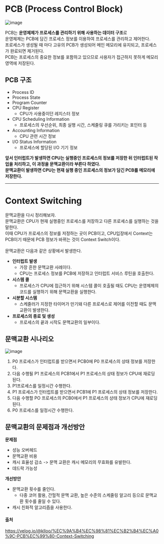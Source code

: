 # PCB (Process Control Block) 

![image](https://github.com/dlrkdus/CS_STUDY/assets/99721126/f1b8dbc9-eda6-463c-8394-0df8708e6798)

PCB는 **운영체제가 프로세스를 관리하기 위해 사용하는 데이터 구조**로<br> 운영체제는 PCB에 담긴 프로세스 정보를 이용하여 프로세스를 관리하고 제어한다. <br>
프로세스가 생성될 때 마다 고유의 PCB가 생성되어 메인 메모리에 유지되고, 프로세스가 완료되면 제거된다. <br>
PCB는 프로세스의 중요한 정보를 포함하고 있으므로 사용자가 접근하지 못하게 메모리 영역에 저장된다. <br>

## PCB 구조

- Process ID
- Process State
- Program Counter
- CPU Register
  - CPU가 사용중이던 레지스터 정보 
- CPU Scheduling Information
  - 프로세스의 우선순위, 최종 실행 시간, 스케줄링 큐를 가리키는 포인터 등
- Accounting Information
  - CPU 관련 시간 정보
- I/O Status Information
  - 프로세스에 할당된 I/O 기기 정보<br>
 

**앞서 인터럽트가 발생하면 CPU는 실행중인 프로세스의 정보를 저장한 뒤 인터럽트된 작업을 처리하고, 이 과정을 문맥교환이라 부른다 하였다.** <br>
**문맥교환이 발생하면 CPU는 현재 실행 중인 프로세스의 정보가 담긴 PCB를 메모리에 저장한다.** <br>

<hr>

# Context Switching

문맥교환을 다시 정리해보자. <br>
문맥교환은 CPU가 현재 실행중인 프로세스를 저장하고 다른 프로세스를 실행하는 것을 말한다. <br>
이때 CPU가 프로세스의 정보를 저정하는 곳이 PCB이고, CPU입장에서 Context는 PCB이기 때문에 PCB 정보가 바뀌는 것이 Context Switch이다.  <br>
<br>
문맥교환은 다음과 같은 상황에서 발생한다. <br>
- **인터럽트 발생**
  - 가장 흔한 문맥교환 사례이다.
  - CPU는 프로세스 정보를 PCB에 저장하고 인터럽트 서비스 루틴을 호출한다.
- **시스템 콜**
  - 프로세스가 CPU에 접근하기 위해 시스템 콜이 호출될 때도 CPU는 운영체제의 코드를 실행하기 위해 문맥교환을 실행한다.
- **시분할 시스템**
  - 스케줄러가 지정한 타이머가 만기돼 다른 프로세스로 제어를 이전할 때도 문맥교환이 발생한다.
- **프로세스의 종료 및 생성**
  - 프로세스의 끝과 시작도 문맥교환의 일부이다.
 
## 문맥교환 시나리오 

![image](https://github.com/dlrkdus/CS_STUDY/assets/99721126/407ecbe0-0e0e-469c-8388-bb00c0084cee)

1) P0 프로세스가 인터럽트를 받으면서 PCB0에 P0 프로세스의 상태 정보를 저장한다.
2) 다음 수행될 P1 프로세스의 PCB1에서 P1 프로세스의 상태 정보가 CPU에 재로딩 된다.
3) P1프로세스를 일정시간 수행한다.
4) P1 프로세스가 인터럽트를 받으면서 PCB1에 P1 프로세스의 상태 정보를 저장한다.
5) 다음 수행할 PO 프로세스의 PCB0에서 P1 프로세스의 상태 정보가 CPU에 재로딩 된다.
6) P0 프로세스를 일정시간 수행한다.

## 문맥교환의 문제점과 개선방안 

**문제점** <br>
- 성능 오버헤드 
- 문맥교환 비용 
- 캐시 효율성 감소 -> 문맥 교환은 캐시 메모리의 무효화를 유발한다.
- 데드락 가능성

**개선방안** <br>
- 문맥교환 횟수를 줄인다.
  - 다중 코어 활용, 간헐적 문맥 교환, 높은 수준의 스케줄링 알고리 등으로 문맥교환 횟수를 줄일 수 있다.
- 캐시 친화적 알고리즘을 사용한다.

#### 출처
https://velog.io/@klloo/%EC%9A%B4%EC%98%81%EC%B2%B4%EC%A0%9C-PCB%EC%99%80-Context-Switching


